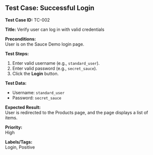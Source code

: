 ## Test Case: Successful Login

**Test Case ID:** TC-002

**Title:** Verify user can log in with valid credentials

**Preconditions:**  
User is on the Sauce Demo login page.

**Test Steps:**  
1. Enter valid username (e.g., `standard_user`).
2. Enter valid password (e.g., `secret_sauce`).
3. Click the **Login** button.

**Test Data:**  
- Username: `standard_user`
- Password: `secret_sauce`

**Expected Result:**  
User is redirected to the Products page, and the page displays a list of items.

**Priority:**  
High

**Labels/Tags:**  
Login, Positive

